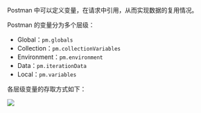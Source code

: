 Postman 中可以定义变量，在请求中引用，从而实现数据的复用情况。

Postman 的变量分为多个层级：

* Global：`pm.globals`
* Collection：`pm.collectionVariables`
* Environment：`pm.environment`
* Data：`pm.iterationData`
* Local：`pm.variables`

各层级变量的存取方式如下：

![](http://cnd.qiniu.lin07ux.cn/uPic/ZKl4qM-20210122145353.jpg)



